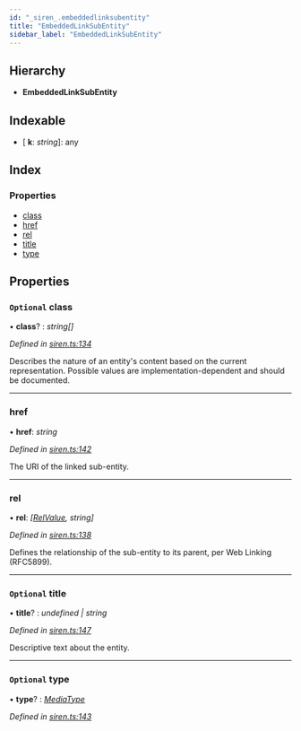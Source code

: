 ```yaml
---
id: "_siren_.embeddedlinksubentity"
title: "EmbeddedLinkSubEntity"
sidebar_label: "EmbeddedLinkSubEntity"
---
```


## Hierarchy

* **EmbeddedLinkSubEntity**

## Indexable

* \[ **k**: *string*\]: any

## Index

### Properties

* [class](_siren_.embeddedlinksubentity.md#optional-class)
* [href](_siren_.embeddedlinksubentity.md#href)
* [rel](_siren_.embeddedlinksubentity.md#rel)
* [title](_siren_.embeddedlinksubentity.md#optional-title)
* [type](_siren_.embeddedlinksubentity.md#optional-type)

## Properties

### `Optional` class

• **class**? : *string[]*

*Defined in [siren.ts:134](https://github.com/comit-network/comit-js-sdk/blob/638de0e/src/siren.ts#L134)*

Describes the nature of an entity's content based on the current representation. Possible values are implementation-dependent and should be documented.

___

###  href

• **href**: *string*

*Defined in [siren.ts:142](https://github.com/comit-network/comit-js-sdk/blob/638de0e/src/siren.ts#L142)*

The URI of the linked sub-entity.

___

###  rel

• **rel**: *[[RelValue](../modules/_siren_.md#relvalue), string]*

*Defined in [siren.ts:138](https://github.com/comit-network/comit-js-sdk/blob/638de0e/src/siren.ts#L138)*

Defines the relationship of the sub-entity to its parent, per Web Linking (RFC5899).

___

### `Optional` title

• **title**? : *undefined | string*

*Defined in [siren.ts:147](https://github.com/comit-network/comit-js-sdk/blob/638de0e/src/siren.ts#L147)*

Descriptive text about the entity.

___

### `Optional` type

• **type**? : *[MediaType](../modules/_siren_.md#mediatype)*

*Defined in [siren.ts:143](https://github.com/comit-network/comit-js-sdk/blob/638de0e/src/siren.ts#L143)*
